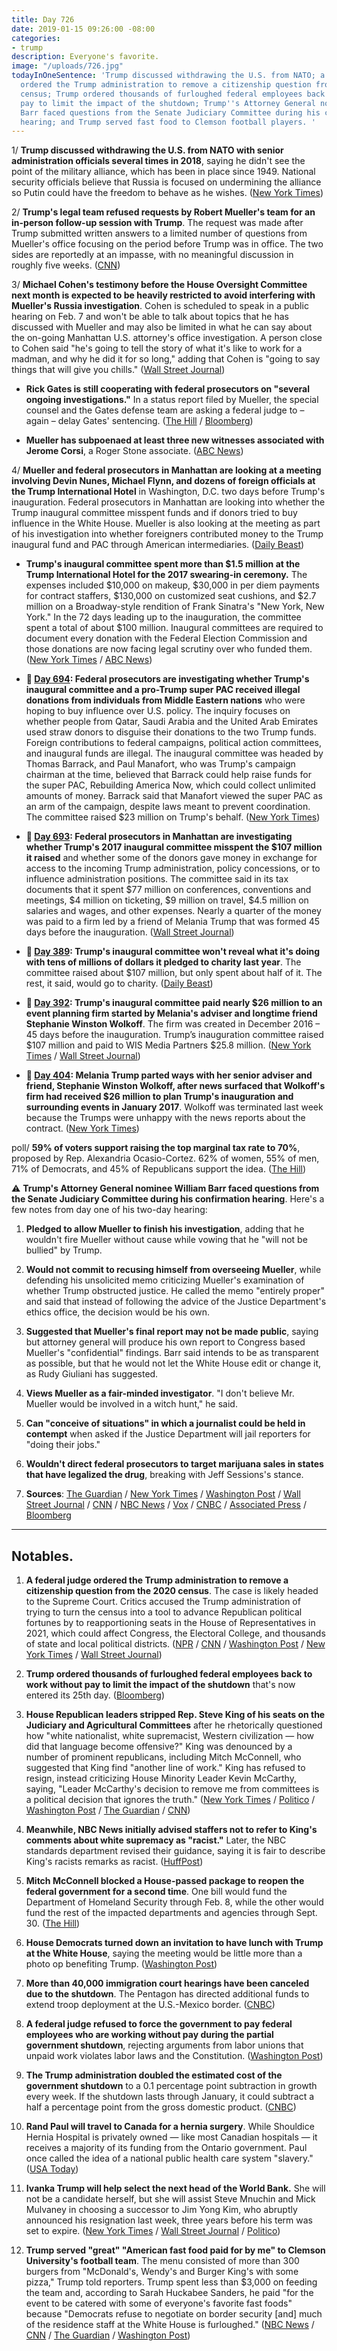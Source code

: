 ```yaml
---
title: Day 726
date: 2019-01-15 09:26:00 -08:00
categories:
- trump
description: Everyone's favorite.
image: "/uploads/726.jpg"
todayInOneSentence: 'Trump discussed withdrawing the U.S. from NATO; a federal judge
  ordered the Trump administration to remove a citizenship question from the 2020
  census; Trump ordered thousands of furloughed federal employees back to work without
  pay to limit the impact of the shutdown; Trump''s Attorney General nominee William
  Barr faced questions from the Senate Judiciary Committee during his confirmation
  hearing; and Trump served fast food to Clemson football players. '
---
```


1/ **Trump discussed withdrawing the U.S. from NATO with senior administration officials several times in 2018**, saying he didn't see the point of the military alliance, which has been in place since 1949. National security officials believe that Russia is focused on undermining the alliance so Putin could have the freedom to behave as he wishes. ([New York Times](https://www.nytimes.com/2019/01/14/us/politics/nato-president-trump.html))

2/ **Trump's legal team refused requests by Robert Mueller's team for an in-person follow-up session with Trump**. The request was made after Trump submitted written answers to a limited number of questions from Mueller's office focusing on the period before Trump was in office. The two sides are reportedly at an impasse, with no meaningful discussion in roughly five weeks. ([CNN](https://www.cnn.com/2019/01/14/politics/trump-interview-mueller-request/index.html))

3/ **Michael Cohen's testimony before the House Oversight Committee next month is expected to be heavily restricted to avoid interfering with Mueller's Russia investigation**. Cohen is scheduled to speak in a public hearing on Feb. 7 and won't be able to talk about topics that he has discussed with Mueller and may also be limited in what he can say about the on-going Manhattan U.S. attorney's office investigation. A person close to Cohen said "he's going to tell the story of what it's like to work for a madman, and why he did it for so long," adding that Cohen is "going to say things that will give you chills." ([Wall Street Journal](https://www.wsj.com/articles/mueller-probe-likely-to-restrict-michael-cohens-testimony-11547583925))

* **Rick Gates is still cooperating with federal prosecutors on "several ongoing investigations."** In a status report filed by Mueller, the special counsel and the Gates defense team are asking a federal judge to – again – delay Gates' sentencing. ([The Hill](https://thehill.com/policy/national-security/425420-mueller-files-status-report-highlighting-cooperation-by-key-witness) / [Bloomberg](https://www.bloomberg.com/news/articles/2019-01-15/mueller-says-gates-continues-to-cooperate-in-several-probes))

* **Mueller has subpoenaed at least three new witnesses associated with Jerome Corsi**, a Roger Stone associate. ([ABC News](https://abcnews.go.com/Politics/mueller-plows-ahead-issuing-subpoenas-associates-conservative-commentator/story?id=60391636))

4/ **Mueller and federal prosecutors in Manhattan are looking at a meeting involving Devin Nunes, Michael Flynn, and dozens of foreign officials at the Trump International Hotel** in Washington, D.C. two days before Trump's inauguration. Federal prosecutors in Manhattan are looking into whether the Trump inaugural committee misspent funds and if donors tried to buy influence in the White House. Mueller is also looking at the meeting as part of his investigation into whether foreigners contributed money to the Trump inaugural fund and PAC through American intermediaries. ([Daily Beast](https://www.thedailybeast.com/mueller-probes-an-event-with-nunes-flynn-and-foreign-officials-at-trumps-dc-hotel))

* **Trump's inaugural committee spent more than $1.5 million at the Trump International Hotel for the 2017 swearing-in ceremony.** The expenses included $10,000 on makeup, $30,000 in per diem payments for contract staffers, $130,000 on customized seat cushions, and $2.7 million on a Broadway-style rendition of Frank Sinatra's "New York, New York." In the 72 days leading up to the inauguration, the committee spent a total of about $100 million. Inaugural committees are required to document every donation with the Federal Election Commission and those donations are now facing legal scrutiny over who funded them. ([New York Times](https://www.nytimes.com/2019/01/14/us/politics/trump-inauguration-spending.html) / [ABC News](https://abcnews.go.com/Politics/president-donald-trumps-inaugural-fund-spent-lavishly-dc/story?id=60361242))

* **📌 [Day 694](https://whatthefuckjusthappenedtoday.com/2018/12/14/day-694/#1-federal-prosecutors-are-investigat): Federal prosecutors are investigating whether Trump's inaugural committee and a pro-Trump super PAC received illegal donations from individuals from Middle Eastern nations** who were hoping to buy influence over U.S. policy. The inquiry focuses on whether people from Qatar, Saudi Arabia and the United Arab Emirates used straw donors to disguise their donations to the two Trump funds. Foreign contributions to federal campaigns, political action committees, and inaugural funds are illegal. The inaugural committee was headed by Thomas Barrack, and Paul Manafort, who was Trump's campaign chairman at the time, believed that Barrack could help raise funds for the super PAC, Rebuilding America Now, which could collect unlimited amounts of money. Barrack said that Manafort viewed the super PAC as an arm of the campaign, despite laws meant to prevent coordination. The committee raised $23 million on Trump's behalf. ([New York Times](https://www.nytimes.com/2018/12/13/us/politics/trump-inauguration-investigation.html))

* **📌 [Day 693](https://whatthefuckjusthappenedtoday.com/2018/12/13/day-693/#4-federal-prosecutors-in-manhattan-a): Federal prosecutors in Manhattan are investigating whether Trump's 2017 inaugural committee misspent the $107 million it raised** and whether some of the donors gave money in exchange for access to the incoming Trump administration, policy concessions, or to influence administration positions. The committee said in its tax documents that it spent $77 million on conferences, conventions and meetings, $4 million on ticketing, $9 million on travel, $4.5 million on salaries and wages, and other expenses. Nearly a quarter of the money was paid to a firm led by a friend of Melania Trump that was formed 45 days before the inauguration. ([Wall Street Journal](https://www.wsj.com/articles/trump-inauguration-spending-under-criminal-investigation-by-federal-prosecutors-11544736455))

* **📌 [Day 389](https://whatthefuckjusthappenedtoday.com/2018/02/12/day-389/): Trump's inaugural committee won't reveal what it's doing with tens of millions of dollars it pledged to charity last year**. The committee raised about $107 million, but only spent about half of it. The rest, it said, would go to charity. ([Daily Beast](https://www.thedailybeast.com/donald-trumps-inaugural-committee-still-wont-say-what-its-doing-with-its-leftover-money))

* **📌 [Day 392](https://whatthefuckjusthappenedtoday.com/2018/02/15/day-392/): Trump's inaugural committee paid nearly $26 million to an event planning firm started by Melania's adviser and longtime friend Stephanie Winston Wolkoff**. The firm was created in December 2016 – 45 days before the inauguration. Trump’s inauguration committee raised $107 million and paid to WIS Media Partners $25.8 million. ([New York Times](https://www.nytimes.com/2018/02/15/us/politics/trumps-inaugural-committee-paid-26-million-to-first-ladys-friend.html) / [Wall Street Journal](https://www.wsj.com/articles/trumps-inaugural-committee-spent-nearly-107-million-on-events-1518722022))

* **📌 [Day 404](https://whatthefuckjusthappenedtoday.com/2018/02/27/day-404/): Melania Trump parted ways with her senior adviser and friend, Stephanie Winston Wolkoff, after news surfaced that Wolkoff's firm had received $26 million to plan Trump's inauguration and surrounding events in January 2017**. Wolkoff was terminated last week because the Trumps were unhappy with the news reports about the contract. ([New York Times](https://www.nytimes.com/2018/02/26/us/politics/melania-trump-inauguration-adviser.html))

poll/ **59% of voters support raising the top marginal tax rate to 70%**, proposed by Rep. Alexandria Ocasio-Cortez. 62% of women, 55% of men, 71% of Democrats, and 45% of Republicans support the idea. ([The Hill](https://thehill.com/hilltv/what-americas-thinking/425422-a-majority-of-americans-support-raising-the-top-tax-rate-to-70))

⚠️ **Trump's Attorney General nominee William Barr faced questions from the Senate Judiciary Committee during his confirmation hearing**. Here's a few notes from day one of his two-day hearing:

1. **Pledged to allow Mueller to finish his investigation**, adding that he wouldn't fire Mueller without cause while vowing that he "will not be bullied" by Trump.

2. **Would not commit to recusing himself from overseeing Mueller**, while defending his unsolicited memo criticizing Mueller's examination of whether Trump obstructed justice. He called the memo "entirely proper" and said that instead of following the advice of the Justice Department's ethics office, the decision would be his own.

3. **Suggested that Mueller's final report may not be made public**, saying but attorney general will produce his own report to Congress based Mueller's "confidential" findings. Barr said intends to be as transparent as possible, but that he would not let the White House edit or change it, as Rudy Giuliani has suggested.

4. **Views Mueller as a fair-minded investigator**. "I don't believe Mr. Mueller would be involved in a witch hunt," he said.

5. **Can "conceive of situations" in which a journalist could be held in contempt** when asked if the Justice Department will jail reporters for "doing their jobs."

6. **Wouldn't direct federal prosecutors to target marijuana sales in states that have legalized the drug**, breaking with Jeff Sessions's stance.

7. **Sources**: [The Guardian](https://www.theguardian.com/us-news/live/2019/jan/15/trump-live-latest-news-updates-us-politics-today-william-barr-shutdown) / [New York Times](https://www.nytimes.com/2019/01/15/us/politics/william-barr-confirmation-hearing.html) / [Washington Post](https://www.washingtonpost.com/world/national-security/barr-confirmation-hearing-trumps-attorney-general-nominee-likely-to-face-tough-questioning-today-from-senate-panel/2019/01/15/02467a16-15e0-11e9-803c-4ef28312c8b9_story.html) / [Wall Street Journal](https://www.wsj.com/articles/at-william-barr-hearings-mueller-probe-will-be-a-focus-11547548201) / [CNN](https://www.cnn.com/politics/live-news/william-barr-confirmation-hearing/index.html) / [NBC News](https://www.nbcnews.com/politics/congress/feinstein-william-barr-next-attorney-general-must-be-able-tell-n958626) / [Vox](https://www.vox.com/2019/1/15/18183734/mueller-barr-confirmation-hearing-trump-russia) / [CNBC](https://www.cnbc.com/2019/01/15/trump-ag-pick-barr-mueller-would-not-be-involved-in-a-witch-hunt-.html) / [Associated Press](https://apnews.com/f98c04776e7b4b619c67fcb63474143f) / [Bloomberg](https://www.bloomberg.com/news/articles/2019-01-15/barr-s-the-witness-but-mueller-s-the-topic-hearing-update)

---

## Notables.

 1. **A federal judge ordered the Trump administration to remove a citizenship question from the 2020 census**. The case is likely headed to the Supreme Court. Critics accused the Trump administration of trying to turn the census into a tool to advance Republican political fortunes by to reapportioning seats in the House of Representatives in 2021, which could affect Congress, the Electoral College, and thousands of state and local political districts. ([NPR](https://www.npr.org/2019/01/15/671283852/judge-orders-trump-administration-to-remove-2020-census-citizenship-question) / [CNN](https://www.cnn.com/2019/01/15/politics/census-citizenship-new-york/index.html) / [Washington Post](https://www.washingtonpost.com/local/social-issues/2019/01/15/ec70d5a8-18da-11e9-8813-cb9dec761e73_story.html) / [New York Times](https://www.nytimes.com/2019/01/15/us/census-citizenship-question.html) / [Wall Street Journal](https://www.wsj.com/articles/federal-judge-rules-trump-administration-cant-ask-about-citizenship-on-census-11547564816))

 2. **Trump ordered thousands of furloughed federal employees back to work without pay to limit the impact of the shutdown** that's now entered its 25th day. ([Bloomberg](https://www.bloomberg.com/news/articles/2019-01-15/trump-s-selective-recalls-curb-unpopular-disruptions-tests-law))

 3. **House Republican leaders stripped Rep. Steve King of his seats on the Judiciary and Agricultural Committees** after he rhetorically questioned how "white nationalist, white supremacist, Western civilization — how did that language become offensive?" King was denounced by a number of prominent republicans, including Mitch McConnell, who suggested that King find "another line of work." King has refused to resign, instead criticizing House Minority Leader Kevin McCarthy, saying, "Leader McCarthy's decision to remove me from committees is a political decision that ignores the truth." ([New York Times](https://www.nytimes.com/2019/01/14/us/politics/steve-king-white-supremacy.html) / [Politico](https://www.politico.com/story/2019/01/14/bobby-rush-censure-steve-king-racist-1099484) / [Washington Post](http://www.washingtonpost.com/powerpost/house-democrats-move-to-censure-rep-steve-king-over-racial-statements/2019/01/14/a56854e4-182e-11e9-88fe-f9f77a3bcb6c_story.html) / [The Guardian](https://www.theguardian.com/us-news/2019/jan/14/steve-king-republicans-house-committees-white-nationalist) / [CNN](https://www.cnn.com/2019/01/14/politics/mitch-mcconnell-steve-king-condemnation/index.html))

 4. **Meanwhile, NBC News initially advised staffers not to refer to King's comments about white supremacy as "racist."** Later, the NBC standards department revised their guidance, saying it is fair to describe King's racists remarks as racist. ([HuffPost](https://www.huffingtonpost.com/entry/nbc-news-steve-king-racist_us_5c3e0b48e4b0e0baf541869c))

 5. **Mitch McConnell blocked a House-passed package to reopen the federal government for a second time**. One bill would fund the Department of Homeland Security through Feb. 8, while the other would fund the rest of the impacted departments and agencies through Sept. 30. ([The Hill](https://thehill.com/homenews/senate/425414-mcconnell-blocks-house-bill-to-reopen-government-for-second-time))

 6. **House Democrats turned down an invitation to have lunch with Trump at the White House**, saying the meeting would be little more than a photo op benefiting Trump. ([Washington Post](https://www.washingtonpost.com/business/economy/rank-and-file-democrats-reject-trumps-invitation-to-shutdown-talks-backing-leaders-in-united-opposition-to-border-wall/2019/01/15/2539482e-18d2-11e9-9ebf-c5fed1b7a081_story.html))

 7. **More than 40,000 immigration court hearings have been canceled due to the shutdown**. The Pentagon has directed additional funds to extend troop deployment at the U.S.-Mexico border. ([CNBC](https://www.cnbc.com/2019/01/15/cancelled-immigration-hearings-exceed-40000-amid-shutdown-over-border-wall.html))

 8. **A federal judge refused to force the government to pay federal employees who are working without pay during the partial government shutdown**, rejecting arguments from labor unions that unpaid work violates labor laws and the Constitution. ([Washington Post](https://www.washingtonpost.com/nation/2019/01/15/essence-involuntary-servitude-federal-unions-sue-trump-administration-get-paid-shutdown-work/))

 9. **The Trump administration doubled the estimated cost of the government shutdown** to a 0.1 percentage point subtraction in growth every week. If the shutdown lasts through January, it could subtract a half a percentage point from the gross domestic product. ([CNBC](https://www.cnbc.com/2019/01/15/source-white-house-believes-shutdown-will-be-twice-as-costly.html))

10. **Rand Paul will travel to Canada for a hernia surgery**. While Shouldice Hernia Hospital is privately owned — like most Canadian hospitals — it receives a majority of its funding from the Ontario government. Paul once called the idea of a national public health care system "slavery." ([USA Today](https://www.courier-journal.com/story/news/politics/2019/01/14/rand-paul-neighbor-attack-senator-have-surgery-canada/2568200002/))

11. **Ivanka Trump will help select the next head of the World Bank.** She will not be a candidate herself, but she will assist Steve Mnuchin and Mick Mulvaney in choosing a successor to Jim Yong Kim, who abruptly announced his resignation last week, three years before his term was set to expire. ([New York Times](https://www.nytimes.com/2019/01/14/us/politics/ivanka-trump-world-bank-president.html) / [Wall Street Journal](https://www.wsj.com/articles/ivanka-trump-to-help-select-nominee-for-world-bank-president-11547503159) / [Politico](https://www.politico.com/story/2019/01/14/white-house-ivanka-trump-not-head-of-world-bank-1099104))

12. **Trump served "great" "American fast food paid for by me" to Clemson University's football team**. The menu consisted of more than 300 burgers from "McDonald's, Wendy's and Burger King's with some pizza," Trump told reporters. Trump spent less than $3,000 on feeding the team and, according to Sarah Huckabee Sanders, he paid "for the event to be catered with some of everyone's favorite fast foods" because "Democrats refuse to negotiate on border security \[and\] much of the residence staff at the White House is furloughed." ([NBC News](https://www.nbcnews.com/politics/white-house/trump-welcomes-clemson-tigers-white-house-american-fast-food-paid-n958661) / [CNN](https://www.cnn.com/2019/01/14/politics/donald-trump-clemson-food/index.html) / [The Guardian](https://www.theguardian.com/us-news/2019/jan/14/donald-trump-orders-fast-food-white-house-clemson-football) / [Washington Post](https://www.washingtonpost.com/politics/2019/01/15/president-trumps-extravagant-sandwich-celebration-clemson-university/))